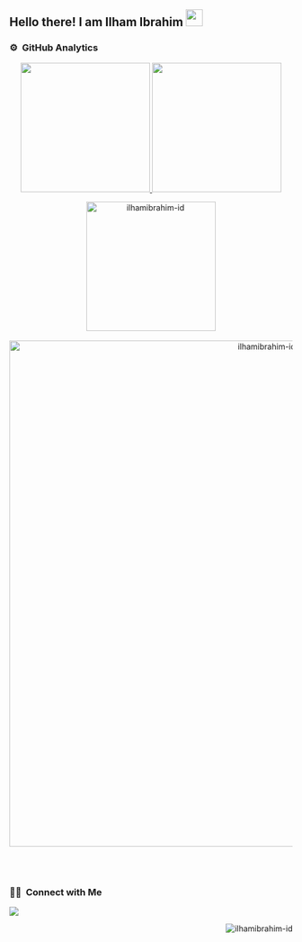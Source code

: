 <h2> Hello there! I am Ilham Ibrahim <img src = "https://raw.githubusercontent.com/MartinHeinz/MartinHeinz/master/wave.gif" width = 30px> </h2>
<p align='center'>
</p>

<!--
**ilhamibrahim-id/ilhamibrahim-id** is a ✨ _special_ ✨ repository because its `README.md` (this file) appears on your GitHub profile.

Here are some ideas to get you started:

- 🔭 I’m currently working on ...
- 🌱 I’m currently learning ...
- 👯 I’m looking to collaborate on ...
- 🤔 I’m looking for help with ...
- 💬 Ask me about ...
- 📫 How to reach me: ...
- 😄 Pronouns: ...
- ⚡ Fun fact: ...
-->
<!--
### 🛠 &nbsp;Tech Stack

![HTML](https://img.shields.io/badge/-HTML-05122A?style=flat&logo=HTML5)&nbsp;
![CSS](https://img.shields.io/badge/-CSS-05122A?style=flat&logo=CSS3&logoColor=1572B6)&nbsp;
![Bootstrap](https://img.shields.io/badge/-Bootstrap-05122A?style=flat&logo=bootstrap&logoColor=563D7C)&nbsp;
![PHP](https://img.shields.io/badge/-PHP-05122A?style=flat&logo=PHP)&nbsp;
![Laravel](https://img.shields.io/badge/-Laravel-05122A?style=flat&logo=laravel)&nbsp;
![Java](https://img.shields.io/badge/-Java-05122A?style=flat&logo=Java&logoColor=FFA518)&nbsp;
![MySQL](https://img.shields.io/badge/-MySQL-05122A?style=flat&logo=MySQL)&nbsp;
-->
### ⚙️ &nbsp;GitHub Analytics

<p align="center">
<a href="https://github.com/ilhamibrahim-id">
  <img height="230em" src="https://github-readme-stats.vercel.app/api?username=ilhamibrahim-id&show_icons=true&theme=algolia&include_all_commits=true&count_private=true"/>
  <img height="230em"src="https://github-readme-stats.vercel.app/api/top-langs/?username=ilhamibrahim-id&layout=compact&langs_count=8&theme=algolia"/>
 </a>
</p>

<p align="center">
  <a href="https://github.com/ilhamibrahim-id">
    <img height="230em" src="https://github-readme-streak-stats.herokuapp.com/?user=ilhamibrahim-id&layout=compact&langs_count=8&theme=algolia" alt="ilhamibrahim-id"/>
<br> <br/> 
    <img width="900" src="https://github-readme-activity-graph.cyclic.app/graph?username=ilhamibrahim-id&theme=tokyo-night" alt="ilhamibrahim-id"/>        
</a>
</p>


<br> <br/> 
### 🤝🏻 &nbsp;Connect with Me

<p align="left">
<a href="mailto:ii.ilhamibrahim@gmail.com"><img src="https://img.shields.io/badge/-ii.ilhamibrahim@gmail.com-D14836?style=flat&logo=Gmail&logoColor=white"/></a>
</p>

<p align="right"> <img src="https://komarev.com/ghpvc/?username=ilhamibrahim-id&label=Profile%20views&color=0e75b6&style=flat" alt="ilhamibrahim-id" /> </p>







